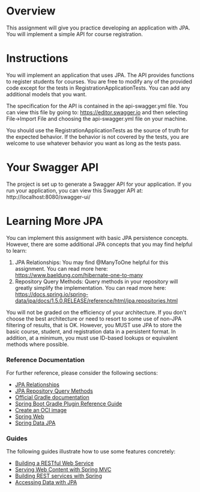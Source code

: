 # Overview

This assignment will give you practice developing an application with JPA. You will implement a simple API for course
registration.

# Instructions

You will implement an application that uses JPA. The API provides functions to register students for courses. You are
free to modify any of the provided code except for the tests in RegistrationApplicationTests. You can add any additional
models that you want.

The specification for the API is contained in the api-swagger.yml file. You can view this file by going
to: https://editor.swagger.io and then selecting File->Import File and choosing the api-swagger.yml file on your
machine.

You should use the RegistrationApplicationTests as the source of truth for the expected behavior. If the behavior is not
covered by the tests, you are welcome to use whatever behavior you want as long as the tests pass.

# Your Swagger API

The project is set up to generate a Swagger API for your application. If you run your application, you can view this
Swagger API at: http://localhost:8080/swagger-ui/

# Learning More JPA

You can implement this assignment with basic JPA persistence concepts. However, there are some additional JPA concepts
that you may find helpful to learn:

1. JPA Relationships: You may find @ManyToOne helpful for this assignment. You can read more
   here: https://www.baeldung.com/hibernate-one-to-many
2. Repository Query Methods: Query methods in your repository will greatly simplify the implementation. You can read
   more here: https://docs.spring.io/spring-data/jpa/docs/1.5.0.RELEASE/reference/html/jpa.repositories.html

You will not be graded on the efficiency of your architecture. If you don't choose the best architecture or need to
resort to some use of non-JPA filtering of results, that is OK. However, you MUST use JPA to store the basic course,
student, and registration data in a persistent format. In addition, at a minimum, you must use ID-based lookups or
equivalent methods where possible.

### Reference Documentation

For further reference, please consider the following sections:

* [JPA Relationships](https://www.baeldung.com/hibernate-one-to-many)
* [JPA Repository Query Methods](https://docs.spring.io/spring-data/jpa/docs/1.5.0.RELEASE/reference/html/jpa.repositories.html)
* [Official Gradle documentation](https://docs.gradle.org)
* [Spring Boot Gradle Plugin Reference Guide](https://docs.spring.io/spring-boot/docs/2.5.1/gradle-plugin/reference/html/)
* [Create an OCI image](https://docs.spring.io/spring-boot/docs/2.5.1/gradle-plugin/reference/html/#build-image)
* [Spring Web](https://docs.spring.io/spring-boot/docs/2.5.1/reference/htmlsingle/#boot-features-developing-web-applications)
* [Spring Data JPA](https://docs.spring.io/spring-boot/docs/2.5.1/reference/htmlsingle/#boot-features-jpa-and-spring-data)

### Guides

The following guides illustrate how to use some features concretely:

* [Building a RESTful Web Service](https://spring.io/guides/gs/rest-service/)
* [Serving Web Content with Spring MVC](https://spring.io/guides/gs/serving-web-content/)
* [Building REST services with Spring](https://spring.io/guides/tutorials/bookmarks/)
* [Accessing Data with JPA](https://spring.io/guides/gs/accessing-data-jpa/)
